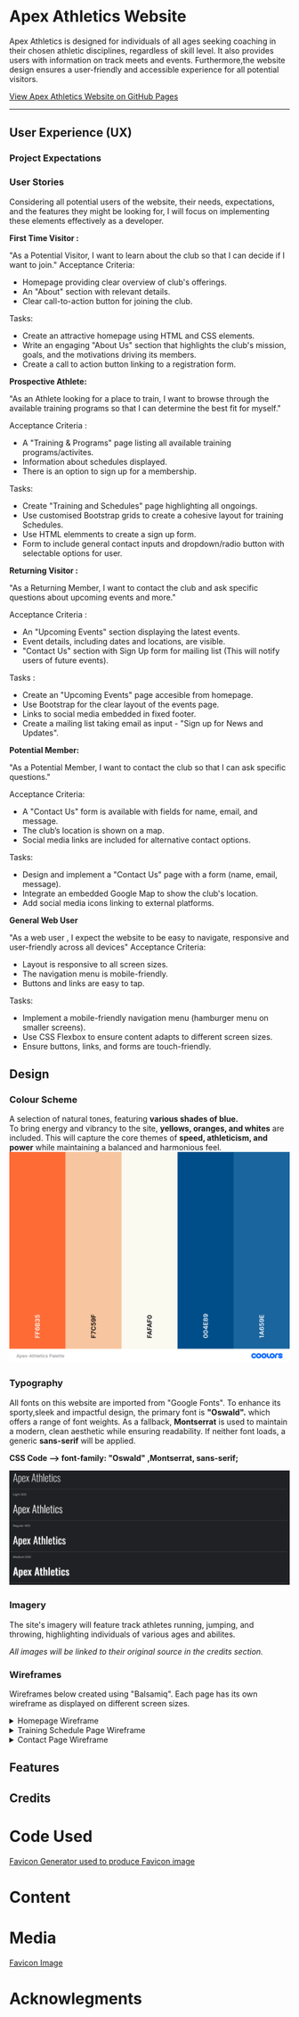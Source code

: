 # Apex Athletics Website 
Apex Athletics is designed for individuals of all ages seeking coaching in their chosen athletic disciplines, regardless of skill level. It also provides users with information on track meets and events.
Furthermore,the website design ensures a user-friendly and accessible experience for all potential visitors.

[View Apex Athletics Website on GitHub Pages]()

---
## User Experience (UX)
### Project Expectations
### User Stories
Considering all potential users of the website, their needs, expectations, and the features they might be looking for, I will focus on implementing these elements effectively as a developer.

**First Time Visitor :** 

"As a Potential Visitor, I want to learn about the club so that I can decide if I want to join."
Acceptance Criteria: 

* Homepage providing clear overview of club's offerings.
* An "About" section with relevant details. 
* Clear call-to-action button for joining the club.

Tasks:
* Create an attractive homepage using HTML and CSS elements.
* Write an engaging "About Us" section that highlights the club's mission, goals, and the motivations driving its members.
* Create a call to action button linking to a registration form.

**Prospective Athlete:**

"As an Athlete looking for a place to train, I want to browse through the available training programs so that I can determine the best fit for myself."

Acceptance Criteria : 
* A "Training & Programs" page listing all available training programs/activites.
* Information about schedules displayed.
* There is an option to sign up for a membership.

Tasks:
* Create "Training and Schedules" page highlighting all ongoings.
* Use customised Bootstrap grids to create a cohesive layout for training Schedules.
* Use HTML elemments to create a sign up form.
* Form to include general contact inputs and dropdown/radio button with selectable options for user.

**Returning Visitor :** 

"As a Returning Member, I want to contact the club and ask specific questions about upcoming events and more."

Acceptance Criteria : 
* An "Upcoming Events" section displaying the latest events.
* Event details, including dates and locations, are visible.
* "Contact Us" section with Sign Up form for mailing list (This will notify users of future events).

Tasks :
* Create an "Upcoming Events" page accesible from homepage.
* Use Bootstrap for the clear layout of the events page.
* Links to social media embedded in fixed footer. 
* Create a mailing list taking email as input - "Sign up for News and Updates".

**Potential Member:**

"As a Potential Member, I want to contact the club so that I can ask specific questions."

Acceptance Criteria:
* A "Contact Us" form is available with fields for name, email, and message.
* The club’s location is shown on a map.
* Social media links are included for alternative contact options.

Tasks:
* Design and implement a "Contact Us" page with a form (name, email, message).
* Integrate an embedded Google Map to show the club's location.
* Add social media icons linking to external platforms.


**General Web User**

"As a web user , I expect the website to be easy to navigate, responsive and user-friendly across all devices"
Acceptance Criteria:
* Layout is responsive to all screen sizes.
* The navigation menu is mobile-friendly.
* Buttons and links are easy to tap.

Tasks:
* Implement a mobile-friendly navigation menu (hamburger menu on smaller screens).
* Use CSS Flexbox to ensure content adapts to different screen sizes.
* Ensure buttons, links, and forms are touch-friendly.

## Design

### Colour Scheme 
A selection of natural tones, featuring **various shades of blue.**  
To bring energy and vibrancy to the site, **yellows, oranges, and whites** are included.
This will capture the core themes of **speed, athleticism, and power** while maintaining a balanced and harmonious feel.
![Image showing Project Color Pallette](assets/images/Apex-Athletics%20Palette.png)
### Typography
All fonts on this website are imported from "Google Fonts". To enhance its sporty,sleek and impactful design, the primary font is **"Oswald".** which offers a range of font weights. As a fallback, **Montserrat** is used to maintain a modern, clean aesthetic while ensuring readability. If neither font loads, a generic **sans-serif** will be applied. 

**CSS Code --> font-family: "Oswald" ,Montserrat, sans-serif;**

 ![Image showing Project Typography](assets/images/Oswald%20Typography-AA.png)
### Imagery
The site's imagery will feature track athletes running, jumping, and throwing, highlighting individuals of various ages and abilites.

*All images will be linked to their original source in the credits section.*

### Wireframes
Wireframes below created using "Balsamiq".
Each page has its own wireframe as displayed on different screen sizes.

<details>
<summary>Homepage Wireframe</summary>
<br>
<img src="assets/images/Index.html%20Wireframe.png">
</details>

<details>
<summary>Training Schedule Page Wireframe</summary>
<br>
<img src="assets/images/Training%20Schedule.html%20Wireframe.png">
</details>

<details>
<summary>Contact Page Wireframe</summary>
<br>
<img src="assets/images/Contact.html%20Wireframe.png">
</details>

## Features 


## Credits 

# Code Used 
[Favicon Generator used to produce Favicon image](https://favicon.io/favicon-converter/)

# Content

# Media 
[Favicon Image](https://cdn.vectorstock.com/i/500p/17/70/runner-fitness-club-marathoner-sportsman-vector-54691770.jpg)

# Acknowlegments 